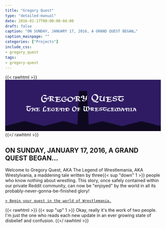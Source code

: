 ```yaml
---
title: "Gregory Quest"
type: "detailed-manual"
date: 2016-01-17T00:00:00-04:00
draft: false
caption: "ON SUNDAY, JANUARY 17, 2016, A GRAND QUEST BEGAN…"
caption_mainpage: ""
categories: ["Projects"]
include_css:
- gregory_quest
tags:
- gregory-quest
---
```


{{< rawhtml >}}
<img class="image_scaled" alt="Gregory Quest: The Legend of Wrestlemania" src="img/Wrestlemania_Logo.png" />
{{</ rawhtml >}}

## ON SUNDAY, JANUARY 17, 2016, A GRAND QUEST BEGAN...

Welcome to Gregory Quest, AKA The Legend of Wrestlemania, AKA Wrestylvania, a maddening tale written by three{{< sup "down" 1 >}} people who know nothing about wrestling. This story, once safely contained within our private Reddit community, can now be "enjoyed" by the world in all its probably-never-gonna-be-finished glory!

[``> Begin your quest in the world of Wrestlemania.``](1)

{{< rawhtml >}}
{{< sup "up" 1 >}}
Okay, really it's the work of two people. I'm just the one who reads each new update in an ever growing state of disbelief and confusion.
{{</ rawhtml >}}